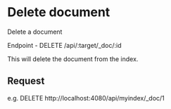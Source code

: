 # Delete document

Delete a document

Endpoint - DELETE /api/:target/_doc/:id

This will delete the document from the index.

## Request

e.g. 
DELETE http://localhost:4080/api/myindex/_doc/1

